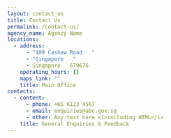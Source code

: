 ```yaml
---
layout: contact_us
title: Contact Us
permalink: /contact-us/
agency_name: Agency Name
locations:
  - address:
      - "109 Cashew Road   "
      - "Singapore   "
      - Singapore   679676
    operating_hours: []
    maps_link: ""
    title: Main Office
contacts:
  - content:
      - phone: +65 6123 4567
      - email: enquiries@abc.gov.sg
      - other: Any text here <i>including HTML</i>
    title: General Enquiries & Feedback
---
```

